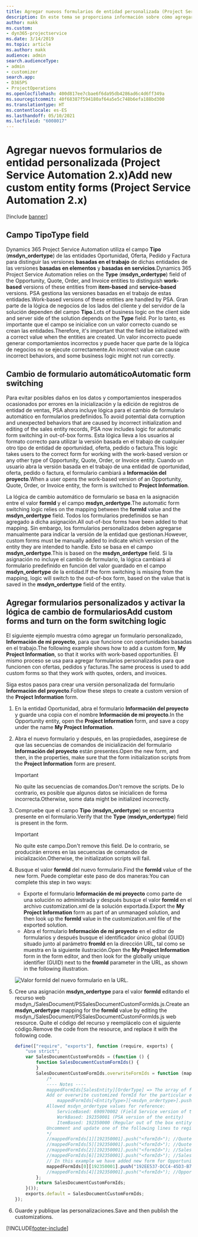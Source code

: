 ```yaml
---
title: Agregar nuevos formularios de entidad personalizada (Project Service Automation 2.x)
description: En este tema se proporciona información sobre cómo agregar formularios de entidad personalizada para oportunidades, ofertas, pedidos o facturas en Dynamics 365 Project Service Automation 2.x.
author: makk
ms.custom:
- dyn365-projectservice
ms.date: 3/14/2019
ms.topic: article
ms.author: makk
audience: admin
search.audienceType:
- admin
- customizer
search.app:
- D365PS
- ProjectOperations
ms.openlocfilehash: 400d817ee7cbae6f6da95db4286ad6c4d6ff349a
ms.sourcegitcommit: 40f68387f594180af64a5e5c748b6efa188bd300
ms.translationtype: HT
ms.contentlocale: es-ES
ms.lasthandoff: 05/10/2021
ms.locfileid: "6008017"
---
```

# <a name="add-new-custom-entity-forms-project-service-automation-2x"></a><span data-ttu-id="11b4b-103">Agregar nuevos formularios de entidad personalizada (Project Service Automation 2.x)</span><span class="sxs-lookup"><span data-stu-id="11b4b-103">Add new custom entity forms (Project Service Automation 2.x)</span></span>

[!include [banner](../../includes/psa-now-project-operations.md)]

## <a name="type-field"></a><span data-ttu-id="11b4b-104">Campo Tipo</span><span class="sxs-lookup"><span data-stu-id="11b4b-104">Type field</span></span> 

<span data-ttu-id="11b4b-105">Dynamics 365 Project Service Automation utiliza el campo **Tipo** (**msdyn\_ordertype**) de las entidades Oportunidad, Oferta, Pedido y Factura para distinguir las versiones **basadas en el trabajo** de dichas entidades de las versiones **basadas en elementos** y **basadas en servicios**.</span><span class="sxs-lookup"><span data-stu-id="11b4b-105">Dynamics 365 Project Service Automation relies on the **Type** (**msdyn\_ordertype**) field of the Opportunity, Quote, Order, and Invoice entities to distinguish **work-based** versions of these entities from **item-based** and **service-based** versions.</span></span> <span data-ttu-id="11b4b-106">PSA gestiona las versiones basadas en el trabajo de estas entidades.</span><span class="sxs-lookup"><span data-stu-id="11b4b-106">Work-based versions of these entities are handled by PSA.</span></span> <span data-ttu-id="11b4b-107">Gran parte de la lógica de negocios de los lados del cliente y del servidor de la solución dependen del campo **Tipo**.</span><span class="sxs-lookup"><span data-stu-id="11b4b-107">Lots of business logic on the client side and server side of the solution depends on the **Type** field.</span></span> <span data-ttu-id="11b4b-108">Por lo tanto, es importante que el campo se inicialice con un valor correcto cuando se crean las entidades.</span><span class="sxs-lookup"><span data-stu-id="11b4b-108">Therefore, it's important that the field be initialized with a correct value when the entities are created.</span></span> <span data-ttu-id="11b4b-109">Un valor incorrecto puede generar comportamientos incorrectos y puede hacer que parte de la lógica de negocios no se ejecute correctamente.</span><span class="sxs-lookup"><span data-stu-id="11b4b-109">An incorrect value can cause incorrect behaviors, and some business logic might not run correctly.</span></span>

## <a name="automatic-form-switching"></a><span data-ttu-id="11b4b-110">Cambio de formulario automático</span><span class="sxs-lookup"><span data-stu-id="11b4b-110">Automatic form switching</span></span>

<span data-ttu-id="11b4b-111">Para evitar posibles daños en los datos y comportamientos inesperados ocasionados por errores en la inicialización y la edición de registros de entidad de ventas, PSA ahora incluye lógica para el cambio de formulario automático en formularios predefinidos.</span><span class="sxs-lookup"><span data-stu-id="11b4b-111">To avoid potential data corruption and unexpected behaviors that are caused by incorrect initialization and editing of the sales entity records, PSA now includes logic for automatic form switching in out-of-box forms.</span></span> <span data-ttu-id="11b4b-112">Esta lógica lleva a los usuarios al formato correcto para utilizar la versión basada en el trabajo de cualquier otro tipo de entidad de oportunidad, oferta, pedido o factura.</span><span class="sxs-lookup"><span data-stu-id="11b4b-112">This logic takes users to the correct form for working with the work-based version or any other type of Opportunity, Quote, Order, or Invoice entity.</span></span> <span data-ttu-id="11b4b-113">Cuando un usuario abra la versión basada en el trabajo de una entidad de oportunidad, oferta, pedido o factura, el formulario cambiará a **Información del proyecto**.</span><span class="sxs-lookup"><span data-stu-id="11b4b-113">When a user opens the work-based version of an Opportunity, Quote, Order, or Invoice entity, the form is switched to **Project Information**.</span></span>

<span data-ttu-id="11b4b-114">La lógica de cambio automático de formulario se basa en la asignación entre el valor **formId** y el campo **msdyn\_ordertype**.</span><span class="sxs-lookup"><span data-stu-id="11b4b-114">The automatic form switching logic relies on the mapping between the **formId** value and the **msdyn\_ordertype** field.</span></span> <span data-ttu-id="11b4b-115">Todos los formularios predefinidos se han agregado a dicha asignación.</span><span class="sxs-lookup"><span data-stu-id="11b4b-115">All out-of-box forms have been added to that mapping.</span></span> <span data-ttu-id="11b4b-116">Sin embargo, los formularios personalizados deben agregarse manualmente para indicar la versión de la entidad que gestionan.</span><span class="sxs-lookup"><span data-stu-id="11b4b-116">However, custom forms must be manually added to indicate which version of the entity they are intended to handle.</span></span> <span data-ttu-id="11b4b-117">Esto se basa en el campo **msdyn\_ordertype**.</span><span class="sxs-lookup"><span data-stu-id="11b4b-117">This is based on the **msdyn\_ordertype** field.</span></span> <span data-ttu-id="11b4b-118">Si la asignación no incluye el cambio de formulario, la lógica cambiará al formulario predefinido en función del valor guardado en el campo **msdyn\_ordertype** de la entidad.</span><span class="sxs-lookup"><span data-stu-id="11b4b-118">If the form switching is missing from the mapping, logic will switch to the out-of-box form, based on the value that is saved in the **msdyn\_ordertype** field of the entity.</span></span>

## <a name="add-custom-forms-and-turn-on-the-form-switching-logic"></a><span data-ttu-id="11b4b-119">Agregar formularios personalizados y activar la lógica de cambio de formularios</span><span class="sxs-lookup"><span data-stu-id="11b4b-119">Add custom forms and turn on the form switching logic</span></span>

<span data-ttu-id="11b4b-120">El siguiente ejemplo muestra cómo agregar un formulario personalizado, **Información de mi proyecto**, para que funcione con oportunidades basadas en el trabajo.</span><span class="sxs-lookup"><span data-stu-id="11b4b-120">The following example shows how to add a custom form, **My Project Information**, so that it works with work-based opportunities.</span></span> <span data-ttu-id="11b4b-121">El mismo proceso se usa para agregar formularios personalizados para que funcionen con ofertas, pedidos y facturas.</span><span class="sxs-lookup"><span data-stu-id="11b4b-121">The same process is used to add custom forms so that they work with quotes, orders, and invoices.</span></span>

<span data-ttu-id="11b4b-122">Siga estos pasos para crear una versión personalizada del formulario **Información del proyecto**.</span><span class="sxs-lookup"><span data-stu-id="11b4b-122">Follow these steps to create a custom version of the **Project Information** form.</span></span>

1. <span data-ttu-id="11b4b-123">En la entidad Oportunidad, abra el formulario **Información del proyecto** y guarde una copia con el nombre **Información de mi proyecto**.</span><span class="sxs-lookup"><span data-stu-id="11b4b-123">In the Opportunity entity, open the **Project Information** form, and save a copy under the name **My Project Information**.</span></span>
2. <span data-ttu-id="11b4b-124">Abra el nuevo formulario y después, en las propiedades, asegúrese de que las secuencias de comandos de inicialización del formulario **Información del proyecto** están presentes.</span><span class="sxs-lookup"><span data-stu-id="11b4b-124">Open the new form, and then, in the properties, make sure that the form initialization scripts from the **Project Information** form are present.</span></span> 

    > [!IMPORTANT]
    > <span data-ttu-id="11b4b-125">No quite las secuencias de comandos.</span><span class="sxs-lookup"><span data-stu-id="11b4b-125">Don't remove the scripts.</span></span> <span data-ttu-id="11b4b-126">De lo contrario, es posible que algunos datos se inicialicen de forma incorrecta.</span><span class="sxs-lookup"><span data-stu-id="11b4b-126">Otherwise, some data might be initialized incorrectly.</span></span>

3. <span data-ttu-id="11b4b-127">Compruebe que el campo **Tipo** (**msdyn\_ordertype**) se encuentra presente en el formulario.</span><span class="sxs-lookup"><span data-stu-id="11b4b-127">Verify that the **Type** (**msdyn\_ordertype**) field is present in the form.</span></span> 

    > [!IMPORTANT]
    > <span data-ttu-id="11b4b-128">No quite este campo.</span><span class="sxs-lookup"><span data-stu-id="11b4b-128">Don't remove this field.</span></span> <span data-ttu-id="11b4b-129">De lo contrario, se producirán errores en las secuencias de comandos de inicialización.</span><span class="sxs-lookup"><span data-stu-id="11b4b-129">Otherwise, the initialization scripts will fail.</span></span>

4. <span data-ttu-id="11b4b-130">Busque el valor **formId** del nuevo formulario.</span><span class="sxs-lookup"><span data-stu-id="11b4b-130">Find the **formId** value of the new form.</span></span> <span data-ttu-id="11b4b-131">Puede completar este paso de dos maneras:</span><span class="sxs-lookup"><span data-stu-id="11b4b-131">You can complete this step in two ways:</span></span>

    - <span data-ttu-id="11b4b-132">Exporte el formulario **Información de mi proyecto** como parte de una solución no administrada y después busque el valor **formId** en el archivo customization.xml de la solución exportada.</span><span class="sxs-lookup"><span data-stu-id="11b4b-132">Export the **My Project Information** form as part of an unmanaged solution, and then look up the **formId** value in the customization.xml file of the exported solution.</span></span>
    - <span data-ttu-id="11b4b-133">Abra el formulario **Información de mi proyecto** en el editor de formularios y después busque el identificador único global (GUID) situado junto al parámetro **fromId** en la dirección URL, tal como se muestra en la siguiente ilustración.</span><span class="sxs-lookup"><span data-stu-id="11b4b-133">Open the **My Project Information** form in the form editor, and then look for the globally unique identifier (GUID) next to the **fromId** parameter in the URL, as shown in the following illustration.</span></span>

    ![Valor formId del nuevo formulario en la URL.](media/how-to-add-custom-forms-in-v2.0.png)

5. <span data-ttu-id="11b4b-135">Cree una asignación **msdyn\_ordertype** para el valor **formId** editando el recurso web msdyn\_/SalesDocument/PSSalesDocumentCustomFormIds.js.</span><span class="sxs-lookup"><span data-stu-id="11b4b-135">Create an **msdyn\_ordertype** mapping for the **formId** value by editing the msdyn\_/SalesDocument/PSSalesDocumentCustomFormIds.js web resource.</span></span> <span data-ttu-id="11b4b-136">Quite el código del recurso y reemplácelo con el siguiente código.</span><span class="sxs-lookup"><span data-stu-id="11b4b-136">Remove the code from the resource, and replace it with the following code.</span></span>

    ```javascript
    define(["require", "exports"], function (require, exports) {
        "use strict";
        var SalesDocumentCustomFormIds = (function () {
            function SalesDocumentCustomFormIds() {
            }
            SalesDocumentCustomFormIds.overwriteFormIds = function (mappedFormIds) {
                /*
                ---- Notes ----
                mappedFormIds[SalesEntity][OrderType] => The array of forms IDs that support particular entity and order type
                Add or overwrite customized formId for the particular entity and order type by calling:
                    mappedFormIds[<EntityType>][<msdyn_ordertype>].push("<formId>");
                Allowed msdyn_ordertype values for reference:
                    ServiceBased: 690970002 (Field Service version of the entity)
                    WorkBased: 192350001 (PSA version of the entity)
                    ItemBased: 192350000 (Regular out of the box entity)
                Uncomment and update one of the following lines to register custom PSA form for required entity:
                */      
                //mappedFormIds[1][192350001].push("<formId>"); //Quote
                //mappedFormIds[5][192350001].push("<formId>"); //Quote Line
                //mappedFormIds[2][192350001].push("<formId>"); //Sales Order
                //mappedFormIds[6][192350001].push("<formId>"); //Sales Order Line
                // In this example we have added new form for Opportunity
                mappedFormIds[0][192350001].push("192EE537-DCC4-45D3-B7AF-EA694B9113D2"); //Opportunity
                //mappedFormIds[4][192350001].push("<formId>"); //Opportunity Line
            };
            return SalesDocumentCustomFormIds;
        }());
        exports.default = SalesDocumentCustomFormIds;
    });
    ```

6. <span data-ttu-id="11b4b-137">Guarde y publique las personalizaciones.</span><span class="sxs-lookup"><span data-stu-id="11b4b-137">Save and then publish the customizations.</span></span>


[!INCLUDE[footer-include](../../includes/footer-banner.md)]